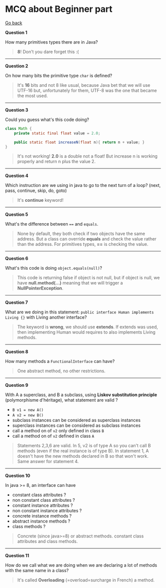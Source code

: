 # MCQ about Beginner part

[Go back](..)

**Question 1**

How many primitives types there are in Java?

<blockquote class="spoiler">
<b>8</b>! Don't you dare forget this :(
</blockquote>

<hr class="sr">

**Question 2**

On how many bits the primitive type ``char`` is defined?

<blockquote class="spoiler">
It's <b>16</b> bits and not 8 like usual,
because Java bet that we will use UTF-16 but, 
unfortunately for them, UTF-8 was the one that became
the most used.
</blockquote>

<hr class="sl">

**Question 3**

Could you guess what's this code doing?

```java
class Math {
    private static final float value = 2.0;

    public static float increaseN(float n){ return n + value; }
}
```

<blockquote class="spoiler">
It's not working! <b>2.0</b> is a double not a float! But increase
n is working properly and return n plus the value 2.
</blockquote>

<hr class="sr">

**Question 4**

Which instruction are we using in java to go to the next
turn of a loop? (next, pass, continue, skip, do, goto)

<blockquote class="spoiler">
It's <b>continue</b> keyword!
</blockquote>

<hr class="sl">

**Question 5**

What's the difference between ``==`` and `equals`.

<blockquote class="spoiler">
None by default, they both check if two objects have the same address.
But a class can override <b>equals</b> and check the value
rather than the address. For primitives types, <b>==</b> is checking
the value.
</blockquote>

<hr class="sr">

**Question 6**

What's this code is doing ``object.equals(null)``?

<blockquote class="spoiler">
This code is returning false if object is not null, but if object
is null, we have <b>null.method(...)</b> meaning that we will
trigger a <b>NullPointerException</b>.
</blockquote>

<hr class="sl">

**Question 7**

What are we doing in this statement: ``public interface Human implements Living {}``
with Living another interface?

<blockquote class="spoiler">
The keyword is <b>wrong</b>, we should use <b>extends</b>. If extends
was used, then implementing Human would requires to also implements
Living methods.
</blockquote>

<hr class="sr">

**Question 8**

How many methods a ``FunctionalInterface`` can have?

<blockquote class="spoiler">
One abstract method, no other restrictions. 
</blockquote>

<hr class="sl">

**Question 9**

With A a superclass, and B a subclass, using **Liskov substitution principle**
(polymorphisme d'héritage), what statement are valid ?

- ``B v1 = new A()``
- ``A v2 = new B()``
- subclass instances can be considered as superclass instances
- superclass instances can be considered as subclass instances
- call a method on of `v2` only defined in class `B`
- call a method on of `v2` defined in class `A`

<blockquote class="spoiler">
Statements 2,3,6 are valid. In 5, v2 is of type A so
you can't call B methods (even if the real instance is of type B).
In statement 1, A doesn't have the new methods declared in B so that
won't work. Same answer for statement 4.
</blockquote>

<hr class="sr">

**Question 10**

In java >= 8, an interface can have

* constant class attributes ?
* non constant class attributes ?
* constant instance attributes ?
* non constant instance attributes ?
* concrete instance methods ?
* abstract instance methods ?
* class methods ?

<blockquote class="spoiler">
Concrete (since java>=8) or abstract methods. constant class attributes
and class methods.
</blockquote>

<hr class="sl">

**Question 11**

How do we call what we are doing when we are declaring a lot
of methods with the same name in a class?

<blockquote class="spoiler">
It's called <b>Overloading</b> (=overload=surcharge in French) a method.
</blockquote>